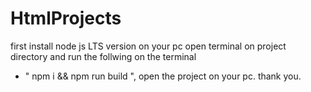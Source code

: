 # HtmlProjects
first install node js LTS version on your pc 
open terminal on project directory and run the follwing on the terminal
- " npm i && npm run build ",
open the project on your pc.
thank you.
